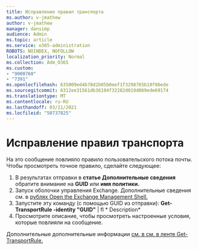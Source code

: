 ```yaml
---
title: Исправление правил транспорта
ms.author: v-jmathew
author: v-jmathew
manager: dansimp
audience: Admin
ms.topic: article
ms.service: o365-administration
ROBOTS: NOINDEX, NOFOLLOW
localization_priority: Normal
ms.collection: Adm_O365
ms.custom:
- "9000760"
- "7391"
ms.openlocfilehash: 635009ed4b78d2b05b0eef1f3298765b10f86ede
ms.sourcegitcommit: 6312ee31561db36104f32282d019d069ede69174
ms.translationtype: MT
ms.contentlocale: ru-RU
ms.lasthandoff: 03/11/2021
ms.locfileid: "50737825"
---
```

# <a name="fix-transport-rules"></a>Исправление правил транспорта

На это сообщение повлияло правило пользовательского потока почты. Чтобы просмотреть точное правило, сделайте следующее:

1. В результатах отправки в **статье Дополнительные сведения** обратите внимание на **GUID** или **имя политики.**
2. Запуск оболочки управления Exchange. Дополнительные сведения см. в [рублях Open the Exchange Management Shell.](https://go.microsoft.com/fwlink/?linkid=2101432)
3. Запустите эту команду (с помощью GUID из отправки): **Get-TransportRule -identity "GUID"** | fl * Description*
4. Просмотрите описание, чтобы просмотреть настроенные условия, которые повлияли на сообщение.

Дополнительные дополнительные информации [см. в см. в ленте Get-TransportRule.](https://go.microsoft.com/fwlink/?linkid=2101523)

